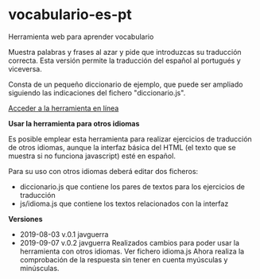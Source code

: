 # vocabulario-es-pt
Herramienta web para aprender vocabulario

Muestra palabras y frases al azar y pide que introduzcas su traducción correcta. Esta versión permite la traducción del español al portugués y viceversa.

Consta de un pequeño diccionario de ejemplo, que puede ser ampliado siguiendo las indicaciones del fichero "diccionario.js".

[Acceder a la herramienta en línea](https://javguerra.github.io/vocabulario-es-pt/)


**Usar la herramienta para otros idiomas**

Es posible emplear esta herramienta para realizar ejercicios de traducción de otros idiomas, aunque la interfaz básica del HTML (el texto que se muestra si no funciona javascript) esté en español.

Para su uso con otros idiomas deberá editar dos ficheros:
- diccionario.js que contiene los pares de textos para los ejercicios de traducción
- js/idioma.js que contiene los textos relacionados con la interfaz

**Versiones**

- 2019-08-03 v.0.1 javguerra
- 2019-09-07 v.0.2 javguerra
    Realizados cambios para poder usar la herramienta con otros idiomas. Ver fichero idioma.js
    Ahora realiza la comprobación de la respuesta sin tener en cuenta myúsculas y minúsculas.
